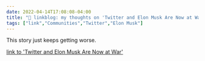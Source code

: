 ```yaml
---
date: 2022-04-14T17:08:08-04:00
title: "🔗 linkblog: my thoughts on 'Twitter and Elon Musk Are Now at War'"
tags: ["link","Communities","Twitter","Elon Musk"]
---
```

This story just keeps getting worse.
 
[link to 'Twitter and Elon Musk Are Now at War'](https://www.vice.com/en/article/jgm3pk/twitter-and-elon-musk-are-now-at-war)
